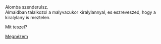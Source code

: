 Alomba szenderulsz.  
Almaidban talalkozol a malyvacukor kiralylannyal, es eszreveszed, hogy a kiralylany is meztelen.

Mit teszel?

[Megnézem](megnezem/megnezem.md)
